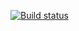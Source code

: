 [![Build status](https://ci.appveyor.com/api/projects/status/ena9umh2dmeq5fwl?svg=true)](https://ci.appveyor.com/project/AlexRV83/patterns-3-1)